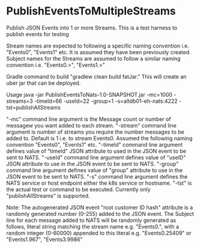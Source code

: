 # PublishEventsToMultipleStreams
Publish JSON Events into 1 or more Streams. This is a test harness to publish events for testing

Stream names are expected to following a specific naming convention i.e. "Events0", "Events1" etc. It is assumed they have been previously created.
Subject names for the Streams are assumed to follow a similar naming convention i.e. "Events0.>", "Events1.>"

Gradle command to build  "gradlew clean build fatJar."  This will create an uber jar that can be deployed.

Usage
java -jar PublishEventsToNats-1.0-SNAPSHOT.jar -mc=1000 -streams=3 -timeId=66 -useId=22 -group=1 -s=altdb01-eh-nats:4222 -tst=publishAllStreams  

"-mc" command line argument is the Message count or number of messagew you want added to each stream.
"-stream" command line argument is number of streams you require the number messages to be added to. Default is 1 i.e. to stream Events0. Assumed the following naming convention "Events0", "Events1" etc.
"-timeId" command line argument defines value of "timeId" JSON attribute to used in the JSON event to be sent to NATS.
"-useId" command line argument defines value of "useID" JSON attribute to use in the JSON event to be sent to NATS.
"-group" command line argument defines value of "group" attribute to use in the JSON event to be sent to NATS.
"-s" command line argument defines the NATS service or host endpoint either the k8s service or hostname.
"-tst" is the actual test or command to be executed. Currently only "publishAllStreams" is supported.

Note: The autogenerated JSON event "root customer ID hash" attribute is a randomly generated number (0-255) added to the JSON event.
      The Subject line for each message added to NATS will be randomly generated as follows, literal string matching the stream name e.g. "Events0.", with a random integer (0-60000) appended to this literal e.g. "Events0.25409" or "Events1.967", "Events3.9986"
      
